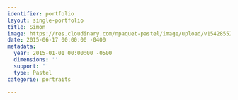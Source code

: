 ```yaml
---
identifier: portfolio
layout: single-portfolio
title: Simon
image: https://res.cloudinary.com/npaquet-pastel/image/upload/v1542855229/Simon-portrait-2-pastel-30-X-25-cm-2015.jpg
date: 2015-06-17 00:00:00 -0400
metadata:
  year: 2015-01-01 00:00:00 -0500
  dimensions: ''
  support: ''
  type: Pastel
categorie: portraits

---
```


